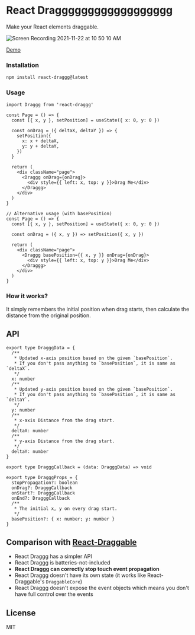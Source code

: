 # React Dragggggggggggggggggg

Make your React elements draggable.

![Screen Recording 2021-11-22 at 10 50 10 AM](https://user-images.githubusercontent.com/19797697/142789473-4aeb72f7-3aa2-4311-abb7-73dbf63f037c.gif)

[Demo](https://jhaemin.github.io/react-draggg/)

### Installation

```zsh
npm install react-draggg@latest
```

### Usage

```tsx
import Draggg from 'react-draggg'

const Page = () => {
  const [{ x, y }, setPosition] = useState({ x: 0, y: 0 })

  const onDrag = ({ deltaX, deltaY }) => {
    setPosition({
      x: x + deltaX,
      y: y + deltaY,
    })
  }

  return (
    <div className="page">
      <Draggg onDrag={onDrag}>
        <div style={{ left: x, top: y }}>Drag Me</div>
      </Draggg>
    </div>
  )
}

// Alternative usage (with basePosition)
const Page = () => {
  const [{ x, y }, setPosition] = useState({ x: 0, y: 0 })

  const onDrag = ({ x, y }) => setPosition({ x, y })

  return (
    <div className="page">
      <Draggg basePosition={{ x, y }} onDrag={onDrag}>
        <div style={{ left: x, top: y }}>Drag Me</div>
      </Draggg>
    </div>
  )
}
```

### How it works?

It simply remembers the initial position when drag starts, then calculate the distance from the original position.

## API

```tsx
export type DragggData = {
  /**
   * Updated x-axis position based on the given `basePosition`.
   * If you don't pass anything to `basePosition`, it is same as `deltaX`.
   */
  x: number
  /**
   * Updated y-axis position based on the given `basePosition`.
   * If you don't pass anything to `basePosition`, it is same as `deltaY`.
   */
  y: number
  /**
   * x-axis Distance from the drag start.
   */
  deltaX: number
  /**
   * y-axis Distance from the drag start.
   */
  deltaY: number
}

export type DragggCallback = (data: DragggData) => void

export type DragggProps = {
  stopPropagation?: boolean
  onDrag?: DragggCallback
  onStart?: DragggCallback
  onEnd?: DragggCallback
  /**
   * The initial x, y on every drag start.
   */
  basePosition?: { x: number; y: number }
}
```

## Comparison with [React-Draggable](https://github.com/react-grid-layout/react-draggable)

- React Draggg has a simpler API
- React Draggg is batteries-not-included
- **React Draggg can correctly stop touch event propagation**
- React Draggg doesn't have its own state (it works like React-Draggable's `DraggableCore`)
- React Draggg doesn't expose the event objects which means you don't have full control over the events

## License

MIT
